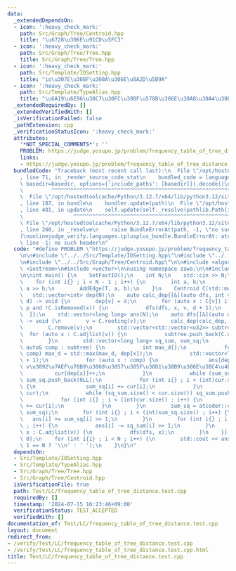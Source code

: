 ```yaml
---
data:
  _extendedDependsOn:
  - icon: ':heavy_check_mark:'
    path: Src/Graph/Tree/Centroid.hpp
    title: "\u6728\u306E\u91CD\u5FC3"
  - icon: ':heavy_check_mark:'
    path: Src/Graph/Tree/Tree.hpp
    title: Src/Graph/Tree/Tree.hpp
  - icon: ':heavy_check_mark:'
    path: Src/Template/IOSetting.hpp
    title: "io\u307E\u308F\u308A\u306E\u8A2D\u5B9A"
  - icon: ':heavy_check_mark:'
    path: Src/Template/TypeAlias.hpp
    title: "\u6A19\u6E96\u30C7\u30FC\u30BF\u578B\u306E\u30A8\u30A4\u30EA\u30A2\u30B9"
  _extendedRequiredBy: []
  _extendedVerifiedWith: []
  _isVerificationFailed: false
  _pathExtension: cpp
  _verificationStatusIcon: ':heavy_check_mark:'
  attributes:
    '*NOT_SPECIAL_COMMENTS*': ''
    PROBLEM: https://judge.yosupo.jp/problem/frequency_table_of_tree_distance
    links:
    - https://judge.yosupo.jp/problem/frequency_table_of_tree_distance
  bundledCode: "Traceback (most recent call last):\n  File \"/opt/hostedtoolcache/Python/3.12.7/x64/lib/python3.12/site-packages/onlinejudge_verify/documentation/build.py\"\
    , line 71, in _render_source_code_stat\n    bundled_code = language.bundle(stat.path,\
    \ basedir=basedir, options={'include_paths': [basedir]}).decode()\n          \
    \         ^^^^^^^^^^^^^^^^^^^^^^^^^^^^^^^^^^^^^^^^^^^^^^^^^^^^^^^^^^^^^^^^^^^^^^^^^^^^^^^^^\n\
    \  File \"/opt/hostedtoolcache/Python/3.12.7/x64/lib/python3.12/site-packages/onlinejudge_verify/languages/cplusplus.py\"\
    , line 187, in bundle\n    bundler.update(path)\n  File \"/opt/hostedtoolcache/Python/3.12.7/x64/lib/python3.12/site-packages/onlinejudge_verify/languages/cplusplus_bundle.py\"\
    , line 401, in update\n    self.update(self._resolve(pathlib.Path(included), included_from=path))\n\
    \                ^^^^^^^^^^^^^^^^^^^^^^^^^^^^^^^^^^^^^^^^^^^^^^^^^^^^^^^^^\n \
    \ File \"/opt/hostedtoolcache/Python/3.12.7/x64/lib/python3.12/site-packages/onlinejudge_verify/languages/cplusplus_bundle.py\"\
    , line 260, in _resolve\n    raise BundleErrorAt(path, -1, \"no such header\"\
    )\nonlinejudge_verify.languages.cplusplus_bundle.BundleErrorAt: atcoder/convolution:\
    \ line -1: no such header\n"
  code: "#define PROBLEM \"https://judge.yosupo.jp/problem/frequency_table_of_tree_distance\"\
    \n\n#include \"../../Src/Template/IOSetting.hpp\"\n#include \"../../Src/Graph/Tree/Tree.hpp\"\
    \n#include \"../../Src/Graph/Tree/Centroid.hpp\"\n\n#include <algorithm>\n#include\
    \ <iostream>\n#include <vector>\n\nusing namespace zawa;\n\n#include \"atcoder/convolution\"\
    \n\nint main() {\n    SetFastIO();\n    int N;\n    std::cin >> N;\n    Tree T(N);\n\
    \    for (int i{} ; i < N - 1 ; i++) {\n        int a, b;\n        std::cin >>\
    \ a >> b;\n        AddEdge(T, a, b);\n    }\n    Centroid C(std::move(T));\n \
    \   std::vector<int> dep(N);\n    auto calc_dep{[&](auto dfs, int v, int p, int\
    \ d) -> void {\n        dep[v] = d;\n        for (auto x : C[v]) if ((int)x !=\
    \ p and !C.isRemoved(x)) {\n            dfs(dfs, x, v, d + 1);\n        }\n  \
    \  }};\n    std::vector<long long> ans(N);\n    auto dfs{[&](auto dfs, int v)\
    \ -> void {\n        v = C.rooting(v);\n        calc_dep(calc_dep, v, -1, 0);\n\
    \        C.remove(v);\n        std::vector<std::vector<u32>> subtree;\n      \
    \  for (auto x : C.adjlist(v)) {\n            subtree.push_back(C.component(x));\n\
    \        }\n        std::vector<long long> sq_sum, sum_sq;\n        for (const\
    \ auto& comp : subtree) {\n            int max_d{};\n            for (auto x :\
    \ comp) max_d = std::max(max_d, dep[x]);\n            std::vector<long long> cur(max_d\
    \ + 1);\n            for (auto x : comp) {\n                ans[dep[x]]++; //\
    \ v\u3092\u7AEF\u70B9\u3068\u3057\u305F\u30D1\u30B9\u306E\u5BC4\u4E0E\n      \
    \          cur[dep[x]]++;\n            }\n            while (sum_sq.size() < cur.size())\
    \ sum_sq.push_back(0LL);\n            for (int i{} ; i < (int)cur.size() ; i++)\
    \ {\n                sum_sq[i] += cur[i];\n            }\n            cur = atcoder::convolution_ll(cur,\
    \ cur);\n            while (sq_sum.size() < cur.size()) sq_sum.push_back(0LL);\n\
    \            for (int i{} ; i < (int)cur.size() ; i++) {\n                sq_sum[i]\
    \ += cur[i];\n            }\n        }\n        sum_sq = atcoder::convolution_ll(sum_sq,\
    \ sum_sq);\n        for (int i{} ; i < (int)sum_sq.size() ; i++) {\n         \
    \   ans[i] += sum_sq[i] >> 1;\n        }\n        for (int i{} ; i < (int)sq_sum.size()\
    \ ; i++) {\n            ans[i] -= sq_sum[i] >> 1;\n        }\n        for (auto\
    \ x : C.adjlist(v)) {\n            dfs(dfs, x);\n        }\n    }};\n    dfs(dfs,\
    \ 0);\n    for (int i{1} ; i < N ; i++) {\n        std::cout << ans[i] << (i +\
    \ 1 == N ? '\\n' : ' ');\n    }\n}\n"
  dependsOn:
  - Src/Template/IOSetting.hpp
  - Src/Template/TypeAlias.hpp
  - Src/Graph/Tree/Tree.hpp
  - Src/Graph/Tree/Centroid.hpp
  isVerificationFile: true
  path: Test/LC/frequency_table_of_tree_distance.test.cpp
  requiredBy: []
  timestamp: '2024-07-15 16:23:46+09:00'
  verificationStatus: TEST_ACCEPTED
  verifiedWith: []
documentation_of: Test/LC/frequency_table_of_tree_distance.test.cpp
layout: document
redirect_from:
- /verify/Test/LC/frequency_table_of_tree_distance.test.cpp
- /verify/Test/LC/frequency_table_of_tree_distance.test.cpp.html
title: Test/LC/frequency_table_of_tree_distance.test.cpp
---
```

